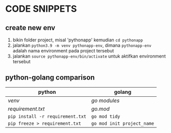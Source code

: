 # CODE SNIPPETS

## create new env

1. bikin folder project, misal 'pythonapp' kemudian `cd pythonapp`
2. jalankan `python3.9 -m venv pythonapp-env`, dimana `pythonapp-env` adalah nama environment pada project tersebut
3. jalankan `source pythonapp-env/bin/activate` untuk aktifkan environment tersebut


## python-golang comparison

| python | golang |
|--------|-------|
| _venv_ | _go modules_ |
| _requirement.txt_ | _go.mod_ |
| `pip install -r requirement.txt` | `go mod tidy` |
| `pip freeze > requirement.txt` | `go mod init project_name` |
 